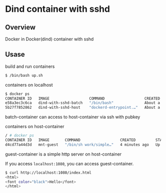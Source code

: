 # Dind container with sshd
## Overview
Docker in Docker(dind) container with sshd

## Usase
build and run containers
```bash
$ /bin/bash up.sh
```

containers on localhost
```bash
$ docker ps
CONTAINER ID   IMAGE                  COMMAND                  CREATED              STATUS              PORTS                                                       NAMES
e58a3ec3c6ca   dind-with-sshd-batch   "/bin/bash"              About a minute ago   Up About a minute                                                               batch-container
5b27f7852862   dind-with-sshd-host    "dockerd-entrypoint.…"   About a minute ago   Up About a minute   2375-2376/tcp, 0.0.0.0:2022->22/tcp, 0.0.0.0:1080->80/tcp   host-container
```
batch-container can access to host-container via ssh with pubkey

containers on host-container
```sh
/ # docker ps
CONTAINER ID   IMAGE       COMMAND                  CREATED         STATUS         PORTS                NAMES
d4cd77a44d3d   mnt-guest   "/bin/sh work/simple…"   4 minutes ago   Up 4 minutes   0.0.0.0:80->80/tcp   guest-container
```
guest-container is a simple http server on host-container

If you access `localhost:1080`, you can access guest-container.
```bash
$ curl http://localhost:1080/index.html
<html>
<font color="black">Hello</font>
</html>
```
